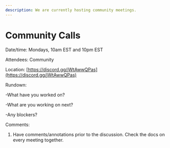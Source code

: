 ```yaml
---
description: We are currently hosting community meetings.
---
```


# Community Calls

Date/time: Mondays, 10am EST and 10pm EST

Attendees: Community

Location: [https://discord.gg/jWtAwwQPas](https://discord.gg/jWtAwwQPas)

Rundown:

-What have you worked on?

-What are you working on next?

-Any blockers?

  
Comments:

1. Have comments/annotations prior to the discussion. Check the docs on every meeting together.

